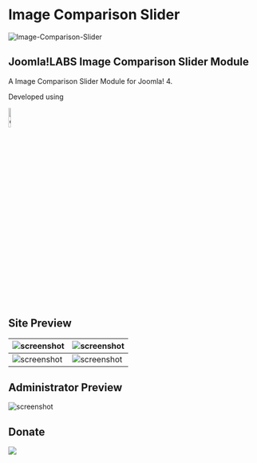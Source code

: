 Image Comparison Slider
====================
![Image-Comparison-Slider](https://user-images.githubusercontent.com/906604/91639107-82078d80-ea14-11ea-8a3c-038ee44981bc.png)

Joomla!LABS Image Comparison Slider Module
---------------------

A Image Comparison Slider Module for Joomla! 4.

Developed using

<a href="https://codyhouse.co/gem/css-jquery-image-comparison-slider" target="_blank"><img src="https://codyhouse.co/demo/style-guide-template/assets/branding/favicon-1.jpg" width="10%" alt="codyhouse.co" /></a>


Site Preview
---------------------

| ![screenshot](https://joomlalabs.sviluppo.online/images/extension/jl-image-comparison-slider/frontend-berlino-samariterstrasse.png "Joomla!LABS - Image Comparison Module frontend preview Berlino Samariterstrasse")  | ![screenshot](https://joomlalabs.sviluppo.online/images/extension/jl-image-comparison-slider/frontend-porto-beirut.jpg "Joomla!LABS - Image Comparison Module frontend preview Porto Beirut")  |
| ------------- | ------------- |
| ![screenshot](https://joomlalabs.sviluppo.online/images/extension/jl-image-comparison-slider/frontend-strada.jpg "Joomla!LABS - Image Comparison Module frontend preview Strada")  | ![screenshot](https://joomlalabs.sviluppo.online/images/extension/jl-image-comparison-slider/frontend-berlino-reichstag.png "Joomla!LABS - Image Comparison Module frontend preview Berlino Reichstag")  |


Administrator Preview
---------------------
![screenshot](https://joomlalabs.sviluppo.online/images/extension/jl-image-comparison-slider/backend-configuration.png "Joomla!LABS Image Comparison Slider Module backend configuration")

Donate
---------------------
<a href="https://www.buymeacoffee.com/razzo"><img src="https://img.buymeacoffee.com/button-api/?text=Buy me a beer&emoji=🍺&slug=razzo&button_colour=FFDD00&font_colour=000000&font_family=Cookie&outline_colour=000000&coffee_colour=ffffff" /></a>
